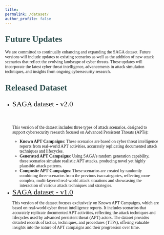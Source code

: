 ```yaml
---
title: 
permalink: /dataset/
author_profile: false
---
```


<!-- <strong style="color: #2F4F4F; font-family: 'Work Sans'; font-weight: bold;font-size:40px">Released Dataset</strong> -->
<h1 style= "color:#2F4F4F; font-family: 'Work Sans'; margin-top: 1em !important;">Future Updates</h1>
<p style="font-family: 'Work Sans';">We are committed to continually enhancing and expanding the SAGA dataset. Future versions will include updates to existing scenarios as well as the addition of new attack scenarios that reflect the evolving landscape of cyber threats. These updates will incorporate the latest cyber threat intelligence, advancements in attack simulation techniques, and insights from ongoing cybersecurity research. </p>
<h1 style= "color:#2F4F4F; font-family: 'Work Sans'; margin-top: 1em !important;">Released Dataset</h1>
<ul>
  <li>
    <p style="font-family: 'Work Sans'; font-size:24px;">SAGA dataset - v2.0</p><br>    
    <p style="font-family: 'Work Sans';">This version of the dataset includes three types of attack scenarios, designed to support cybersecurity research focused on Advanced Persistent Threats (APTs):</p>
    <ul>
      <li style="font-family: 'Work Sans';"><strong>Known APT Campaigns</strong>: These scenarios are based on cyber threat intelligence reports from real-world APT activities, accurately replicating documented attack techniques and lifecycles.</li>
      <li style="font-family: 'Work Sans';"><strong>Generated APT Campaigns</strong>: Using SAGA's random generation capability, these scenarios simulate realistic APT attacks, producing novel yet highly plausible attack patterns.</li>
      <li style="font-family: 'Work Sans';"><strong>Composite APT Campaigns</strong>: These scenarios are created by randomly combining three scenarios from the previous two categories, reflecting more complex, multi-layered real-world attack situations and showcasing the interaction of various attack techniques and strategies.</li>
    </ul>
  </li>
  <li>
    <a href="https://kkkk16.github.io/dataset/v1" target="_self" style="font-family: 'Work Sans'; font-size:24px;">SAGA dataset - v1.0</a><br>
    <p style="font-family: 'Work Sans';">This version of the dataset focuses exclusively on Known APT Campaigns, which are based on real-world cyber threat intelligence reports. It includes scenarios that accurately replicate documented APT activities, reflecting the attack techniques and lifecycles used by advanced persistent threat (APT) actors. The dataset provides detailed records of tactics, techniques, and procedures (TTPs), offering valuable insights into the nature of APT campaigns and their progression over time.</p>
  </li>
</ul>


